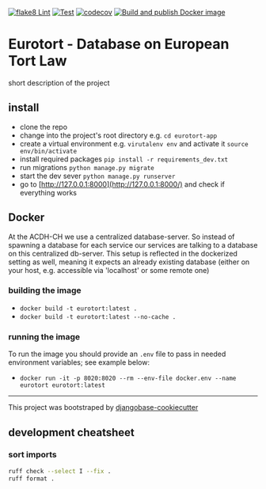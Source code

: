 [![flake8 Lint](https://github.com/acdh-oeaw/eurotort/actions/workflows/lint.yml/badge.svg)](https://github.com/acdh-oeaw/eurotort/actions/workflows/lint.yml)
[![Test](https://github.com/acdh-oeaw/eurotort/actions/workflows/test.yml/badge.svg)](https://github.com/acdh-oeaw/eurotort/actions/workflows/test.yml)
[![codecov](https://codecov.io/gh/acdh-oeaw/eurotort/graph/badge.svg?token=OBVVMXQIX7)](https://codecov.io/gh/acdh-oeaw/eurotort)
[![Build and publish Docker image](https://github.com/acdh-oeaw/eurotort/actions/workflows/build.yml/badge.svg)](https://github.com/acdh-oeaw/eurotort/actions/workflows/build.yml)

# Eurotort - Database on European Tort Law

short description of the project

## install

* clone the repo
* change into the project's root directory e.g. `cd eurotort-app`
* create a virtual environment e.g. `virutalenv env` and activate it `source env/bin/activate`
* install required packages `pip install -r requirements_dev.txt`
* run migrations `python manage.py migrate`
* start the dev sever `python manage.py runserver`
* go to [http://127.0.0.1:8000](http://127.0.0.1:8000/) and check if everything works


## Docker

At the ACDH-CH we use a centralized database-server. So instead of spawning a database for each service our services are talking to a database on this centralized db-server. This setup is reflected in the dockerized setting as well, meaning it expects an already existing database (either on your host, e.g. accessible via 'localhost' or some remote one)

### building the image

* `docker build -t eurotort:latest .`
* `docker build -t eurotort:latest --no-cache .`


### running the image

To run the image you should provide an `.env` file to pass in needed environment variables; see example below:

* `docker run -it -p 8020:8020 --rm --env-file docker.env --name eurotort eurotort:latest`

-----

This project was bootstraped by [djangobase-cookiecutter](https://github.com/acdh-oeaw/djangobase-cookiecutter)


## development cheatsheet

### sort imports

```bash
ruff check --select I --fix .
ruff format .
```
